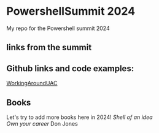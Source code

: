 # PowershellSummit 2024
My repo for the Powershell summit 2024


## links from the summit


## Github links and code examples:

[WorkingAroundUAC](https://github.com/dohminion/LightningDemo)


## Books
Let's try to add more books here in 2024! 
*Shell of an idea*  
*Own your career* Don Jones
